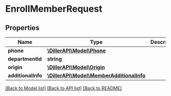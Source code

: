 # EnrollMemberRequest

## Properties
Name | Type | Description | Notes
------------ | ------------- | ------------- | -------------
**phone** | [**\DillerAPI\Model\Phone**](Phone.md) |  | 
**departmentId** | **string** |  | [optional] 
**origin** | [**\DillerAPI\Model\Origin**](Origin.md) |  | [optional] 
**additionalInfo** | [**\DillerAPI\Model\MemberAdditionalInfo**](MemberAdditionalInfo.md) |  | [optional] 

[[Back to Model list]](../../README.md#documentation-for-models) [[Back to API list]](../../README.md#documentation-for-api-endpoints) [[Back to README]](../../README.md)

